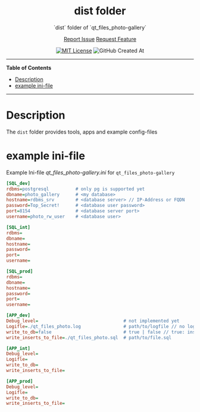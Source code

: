 <div id="top" align="center">
<h1>dist folder</h1>

<p>`dist` folder of `qt_files_photo-gallery`</p>

[Report Issue](https://github.com/Zheng-Bote/gha-doctoc/issues) [Request Feature](https://github.com/Zheng-Bote/gha-doctoc/pulls)

[![MIT License](https://img.shields.io/badge/License-MIT-green.svg)](https://choosealicense.com/licenses/mit/)
![GitHub Created At](https://img.shields.io/github/created-at/Zheng-Bote/gha-doctoc)

</div>

<hr>

<!-- START doctoc generated TOC please keep comment here to allow auto update -->
<!-- DON'T EDIT THIS SECTION, INSTEAD RE-RUN doctoc TO UPDATE -->
**Table of Contents**

- [Description](#description)
- [example ini-file](#example-ini-file)

<!-- END doctoc generated TOC please keep comment here to allow auto update -->

<hr>

# Description

The `dist` folder provides tools, apps and example config-files

# example ini-file

Example Ini-file _qt_files_photo-gallery.ini_ for `qt_files_photo-gallery`

```Ini
[SQL_dev]
rdbms=postgresql          # only pg is supported yet
dbname=photo_gallery      # <my database>
hostname=rdbms_srv        # <database server> // IP-Address or FQDN
password=Top_Secret!      # <database user password>
port=8154                 # <database server port>
username=photo_rw_user    # <database user>

[SQL_int]
rdbms=
dbname=
hostname=
password=
port=
username=

[SQL_prod]
rdbms=
dbname=
hostname=
password=
port=
username=

[APP_dev]
Debug_level=                                # not implemented yet
Logifle=./qt_files_photo.log                # path/to/logfile // no logrotate by app qt_files_photo-gallery
write_to_db=false                           # true | false // true: insert vals into DB | false: write sql inserts into file
write_inserts_to_file=./qt_files_photo.sql  # path/to/file.sql

[APP_int]
Debug_level=
Logifle=
write_to_db=
write_inserts_to_file=

[APP_prod]
Debug_level=
Logifle=
write_to_db=
write_inserts_to_file=
```
